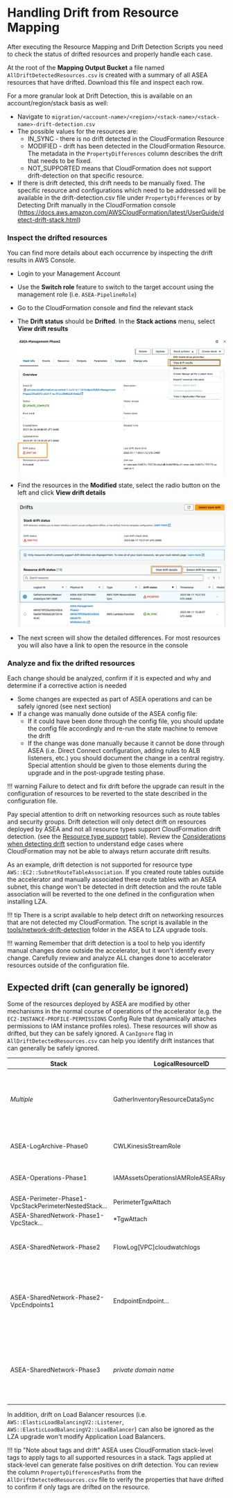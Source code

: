 # Handling Drift from Resource Mapping

After executing the Resource Mapping and Drift Detection Scripts you need to check the status of drifted resources and properly handle each case.

At the root of the **Mapping Output Bucket** a file named `AllDriftDetectedResources.csv` is created with a summary of all ASEA resources that have drifted. Download this file and inspect each row.

For a more granular look at Drift Detection, this is available on an account/region/stack basis as well:

- Navigate to `migration/<account-name>/<region>/<stack-name>/<stack-name>-drift-detection.csv`
- The possible values for the resources are:
    - IN_SYNC - there is no drift detected in the CloudFormation Resource
    - MODIFIED - drift has been detected in the CloudFormation Resource. The metadata in the `PropertyDifferences` column describes the drift that needs to be fixed.
    - NOT_SUPPORTED means that CloudFormation does not support drift-detection on that specific resource.
- If there is drift detected, this drift needs to be manually fixed. The specific resource and configurations which need to be addressed will be available in the drift-detection.csv file under `PropertyDifferences` or by Detecting Drift manually in the CloudFormation console (https://docs.aws.amazon.com/AWSCloudFormation/latest/UserGuide/detect-drift-stack.html)

### Inspect the drifted resources

You can find more details about each occurrence by inspecting the drift results in AWS Console.

- Login to your Management Account
- Use the **Switch role** feature to switch to the target account using the management role (i.e. `ASEA-PipelineRole`)
- Go to the CloudFormation console and find the relevant stack
- The **Drift status** should be **Drifted**. In the **Stack actions** menu, select **View drift results**

  ![stack-drift](../images/stack-drift.png)

- Find the resources in the **Modified** state, select the radio button on the left and click **View drift details**

  ![stack-drift](../images/drifted-resources.png)

- The next screen will show the detailed differences. For most resources you will also have a link to open the resource in the console

### Analyze and fix the drifted resources

Each change should be analyzed, confirm if it is expected and why and determine if a corrective action is needed

- Some changes are expected as part of ASEA operations and can be safely ignored (see next section)
- If a change was manually done outside of the ASEA config file:
    - If it could have been done through the config file, you should update the config file accordingly and re-run the state machine to remove the drift
    - If the change was done manually because it cannot be done through ASEA (i.e. Direct Connect configuration, adding rules to ALB listeners, etc.) you should document the change in a central registry. Special attention should be given to those elements during the upgrade and in the post-upgrade testing phase.

!!! warning
    Failure to detect and fix drift before the upgrade can result in the configuration of resources to be reverted to the state described in the configuration file.

Pay special attention to drift on networking resources such as route tables and security groups. Drift detection will only detect drift on resources deployed by ASEA and not all resource types support CloudFormation drift detection. (see the [Resource type support](https://docs.aws.amazon.com/AWSCloudFormation/latest/UserGuide/resource-import-supported-resources.html) table). Review the [Considerations when detecting drift](https://docs.aws.amazon.com/AWSCloudFormation/latest/UserGuide/using-cfn-stack-drift.html#drift-considerations) section to understand edge cases where CloudFormation may not be able to always return accurate drift results.

As an example, drift detection is not supported for resource type `AWS::EC2::SubnetRouteTableAssociation`. If you created route tables outside the accelerator and manually associated these route tables with an ASEA subnet, this change won't be detected in drift detection and the route table association will be reverted to the one defined in the configuration when installing LZA.

!!! tip
    There is a script available to help detect drift on networking resources that are not detected my CloudFormation. The script is available in the [tools/network-drift-detection](https://github.com/aws-samples/aws-secure-environment-accelerator/tree/main/reference-artifacts/Custom-Scripts/lza-upgrade/tools/network-drift-detection/) folder in the ASEA to LZA upgrade tools.

!!! warning
    Remember that drift detection is a tool to help you identify manual changes done outside the accelerator, but it won't identify every change. Carefully review and analyze ALL changes done to accelerator resources outside of the configuration file.

## Expected drift (can generally be ignored)

Some of the resources deployed by ASEA are modified by other mechanisms in the normal course of operations of the accelerator (e.g. the `EC2-INSTANCE-PROFILE-PERMISSIONS` Config Rule that dynamically attaches permissions to IAM instance profiles roles). These resources will show as drifted, but they can be safely ignored. A `CanIgnore` flag in `AllDriftDetectedResources.csv` can help you identify drift instances that can generally be safely ignored.

| Stack                                                 | LogicalResourceID               | Notes                                                                               |
| ----------------------------------------------------- | ------------------------------- | ----------------------------------------------------------------------------------- |
| _Multiple_                                            | GatherInventoryResourceDataSync | Multiple occurrence of this finding can be reported in multiple accounts and regions |
| ASEA-LogArchive-Phase0                                | CWLKinesisStreamRole            | Inline policy dynamically added to role                                             |
| ASEA-Operations-Phase1                                | IAMAssetsOperationsIAMRoleASEARsyslogRole            | Inline policy dynamically added to role                        |
| ASEA-Perimeter-Phase1-VpcStackPerimeterNestedStack... | PerimeterTgwAttach              | Difference in tags                                                                  |
| ASEA-SharedNetwork-Phase1-VpcStack...                 | \*TgwAttach                     | Difference in tags                                                                  |
| ASEA-SharedNetwork-Phase2                             | FlowLog[VPC]cloudwatchlogs      | One occurrence per VPC. Difference in tags                                           |
| ASEA-SharedNetwork-Phase2-VpcEndpoints1               | EndpointEndpoint...             | Private hosted zone for interface endpoints are shared to additional VPCs          |
| ASEA-SharedNetwork-Phase3                             | _private domain name_           | Private hosted zone for interface endpoints are shared to additional VPCs          |

In addition, drift on Load Balancer resources (i.e. `AWS::ElasticLoadBalancingV2::Listener`, `AWS::ElasticLoadBalancingV2::LoadBalancer`) can also be ignored as the LZA upgrade won't modify Application Load Balancers.

!!! tip "Note about tags and drift"
    ASEA uses CloudFormation stack-level tags to apply tags to all supported resources in a stack. Tags applied at stack-level can generate false positives on drift detection. You can review the column `PropertyDifferencesPaths` from the `AllDriftDetectedResources.csv` file to verify the properties that have drifted to confirm if only tags are drifted on the resource.